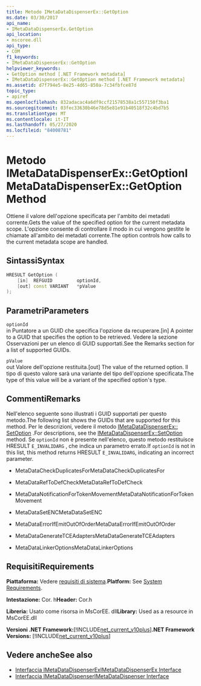 ```yaml
---
title: Metodo IMetaDataDispenserEx::GetOption
ms.date: 03/30/2017
api_name:
- IMetaDataDispenserEx.GetOption
api_location:
- mscoree.dll
api_type:
- COM
f1_keywords:
- IMetaDataDispenserEx::GetOption
helpviewer_keywords:
- GetOption method [.NET Framework metadata]
- IMetaDataDispenserEx::GetOption method [.NET Framework metadata]
ms.assetid: d7f794e5-8e25-4d65-850a-7c34fbfce87d
topic_type:
- apiref
ms.openlocfilehash: 832adacac4a6df9ccf21578538a1c557150f3ba1
ms.sourcegitcommit: 03fec33630b46e78d5e81e91b40518f32c4bd7b5
ms.translationtype: MT
ms.contentlocale: it-IT
ms.lasthandoff: 05/27/2020
ms.locfileid: "84008781"
---
```

# <a name="imetadatadispenserexgetoption-method"></a><span data-ttu-id="7603d-102">Metodo IMetaDataDispenserEx::GetOption</span><span class="sxs-lookup"><span data-stu-id="7603d-102">IMetaDataDispenserEx::GetOption Method</span></span>
<span data-ttu-id="7603d-103">Ottiene il valore dell'opzione specificata per l'ambito dei metadati corrente.</span><span class="sxs-lookup"><span data-stu-id="7603d-103">Gets the value of the specified option for the current metadata scope.</span></span> <span data-ttu-id="7603d-104">L'opzione consente di controllare il modo in cui vengono gestite le chiamate all'ambito dei metadati corrente.</span><span class="sxs-lookup"><span data-stu-id="7603d-104">The option controls how calls to the current metadata scope are handled.</span></span>  
  
## <a name="syntax"></a><span data-ttu-id="7603d-105">Sintassi</span><span class="sxs-lookup"><span data-stu-id="7603d-105">Syntax</span></span>  
  
```cpp  
HRESULT GetOption (  
    [in]  REFGUID         optionId,
    [out] const VARIANT   *pValue  
);  
```  
  
## <a name="parameters"></a><span data-ttu-id="7603d-106">Parametri</span><span class="sxs-lookup"><span data-stu-id="7603d-106">Parameters</span></span>  
 `optionId`  
 <span data-ttu-id="7603d-107">in Puntatore a un GUID che specifica l'opzione da recuperare.</span><span class="sxs-lookup"><span data-stu-id="7603d-107">[in] A pointer to a GUID that specifies the option to be retrieved.</span></span> <span data-ttu-id="7603d-108">Vedere la sezione Osservazioni per un elenco di GUID supportati.</span><span class="sxs-lookup"><span data-stu-id="7603d-108">See the Remarks section for a list of supported GUIDs.</span></span>  
  
 `pValue`  
 <span data-ttu-id="7603d-109">out Valore dell'opzione restituita.</span><span class="sxs-lookup"><span data-stu-id="7603d-109">[out] The value of the returned option.</span></span> <span data-ttu-id="7603d-110">Il tipo di questo valore sarà una variante del tipo dell'opzione specificata.</span><span class="sxs-lookup"><span data-stu-id="7603d-110">The type of this value will be a variant of the specified option's type.</span></span>  
  
## <a name="remarks"></a><span data-ttu-id="7603d-111">Commenti</span><span class="sxs-lookup"><span data-stu-id="7603d-111">Remarks</span></span>  
 <span data-ttu-id="7603d-112">Nell'elenco seguente sono illustrati i GUID supportati per questo metodo.</span><span class="sxs-lookup"><span data-stu-id="7603d-112">The following list shows the GUIDs that are supported for this method.</span></span> <span data-ttu-id="7603d-113">Per le descrizioni, vedere il metodo [IMetaDataDispenserEx:: SetOption](imetadatadispenserex-setoption-method.md) .</span><span class="sxs-lookup"><span data-stu-id="7603d-113">For descriptions, see the [IMetaDataDispenserEx::SetOption](imetadatadispenserex-setoption-method.md) method.</span></span> <span data-ttu-id="7603d-114">Se `optionId` non è presente nell'elenco, questo metodo restituisce HRESULT `E_INVALIDARG` , che indica un parametro errato.</span><span class="sxs-lookup"><span data-stu-id="7603d-114">If `optionId` is not in this list, this method returns HRESULT `E_INVALIDARG`, indicating an incorrect parameter.</span></span>  
  
- <span data-ttu-id="7603d-115">MetaDataCheckDuplicatesFor</span><span class="sxs-lookup"><span data-stu-id="7603d-115">MetaDataCheckDuplicatesFor</span></span>  
  
- <span data-ttu-id="7603d-116">MetaDataRefToDefCheck</span><span class="sxs-lookup"><span data-stu-id="7603d-116">MetaDataRefToDefCheck</span></span>  
  
- <span data-ttu-id="7603d-117">MetaDataNotificationForTokenMovement</span><span class="sxs-lookup"><span data-stu-id="7603d-117">MetaDataNotificationForTokenMovement</span></span>  
  
- <span data-ttu-id="7603d-118">MetaDataSetENC</span><span class="sxs-lookup"><span data-stu-id="7603d-118">MetaDataSetENC</span></span>  
  
- <span data-ttu-id="7603d-119">MetaDataErrorIfEmitOutOfOrder</span><span class="sxs-lookup"><span data-stu-id="7603d-119">MetaDataErrorIfEmitOutOfOrder</span></span>  
  
- <span data-ttu-id="7603d-120">MetaDataGenerateTCEAdapters</span><span class="sxs-lookup"><span data-stu-id="7603d-120">MetaDataGenerateTCEAdapters</span></span>  
  
- <span data-ttu-id="7603d-121">MetaDataLinkerOptions</span><span class="sxs-lookup"><span data-stu-id="7603d-121">MetaDataLinkerOptions</span></span>  
  
## <a name="requirements"></a><span data-ttu-id="7603d-122">Requisiti</span><span class="sxs-lookup"><span data-stu-id="7603d-122">Requirements</span></span>  
 <span data-ttu-id="7603d-123">**Piattaforma:** Vedere [requisiti di sistema](../../get-started/system-requirements.md).</span><span class="sxs-lookup"><span data-stu-id="7603d-123">**Platform:** See [System Requirements](../../get-started/system-requirements.md).</span></span>  
  
 <span data-ttu-id="7603d-124">**Intestazione:** Cor. h</span><span class="sxs-lookup"><span data-stu-id="7603d-124">**Header:** Cor.h</span></span>  
  
 <span data-ttu-id="7603d-125">**Libreria:** Usato come risorsa in MsCorEE. dll</span><span class="sxs-lookup"><span data-stu-id="7603d-125">**Library:** Used as a resource in MsCorEE.dll</span></span>  
  
 <span data-ttu-id="7603d-126">**Versioni .NET Framework:**[!INCLUDE[net_current_v10plus](../../../../includes/net-current-v10plus-md.md)]</span><span class="sxs-lookup"><span data-stu-id="7603d-126">**.NET Framework Versions:** [!INCLUDE[net_current_v10plus](../../../../includes/net-current-v10plus-md.md)]</span></span>  
  
## <a name="see-also"></a><span data-ttu-id="7603d-127">Vedere anche</span><span class="sxs-lookup"><span data-stu-id="7603d-127">See also</span></span>

- [<span data-ttu-id="7603d-128">Interfaccia IMetaDataDispenserEx</span><span class="sxs-lookup"><span data-stu-id="7603d-128">IMetaDataDispenserEx Interface</span></span>](imetadatadispenserex-interface.md)
- [<span data-ttu-id="7603d-129">Interfaccia IMetaDataDispenser</span><span class="sxs-lookup"><span data-stu-id="7603d-129">IMetaDataDispenser Interface</span></span>](imetadatadispenser-interface.md)
